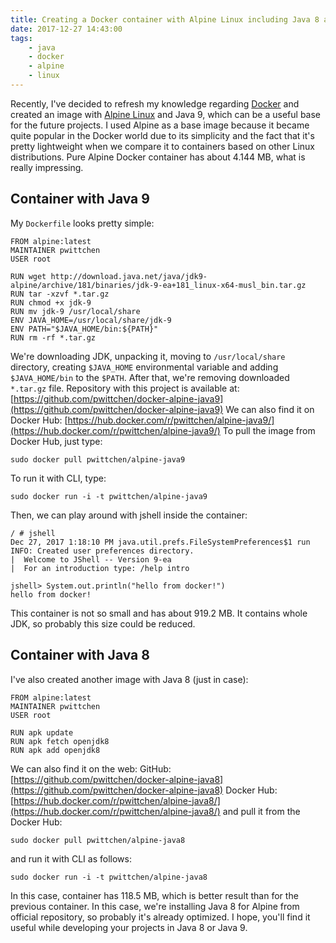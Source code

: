 ```yaml
---
title: Creating a Docker container with Alpine Linux including Java 8 and 9
date: 2017-12-27 14:43:00
tags:
	- java
	- docker
	- alpine
	- linux
---
```


Recently, I've decided to refresh my knowledge regarding [Docker](https://www.docker.com/) and created an image with [Alpine Linux](https://alpinelinux.org/) and Java 9, which can be a useful base for the future projects. I used Alpine as a base image because it became quite popular in the Docker world due to its simplicity and the fact that it's pretty lightweight when we compare it to containers based on other Linux distributions. Pure Alpine Docker container has about 4.144 MB, what is really impressing.

Container with Java 9
---------------------

My `Dockerfile` looks pretty simple:

```docker
FROM alpine:latest
MAINTAINER pwittchen
USER root

RUN wget http://download.java.net/java/jdk9-alpine/archive/181/binaries/jdk-9-ea+181_linux-x64-musl_bin.tar.gz
RUN tar -xzvf *.tar.gz
RUN chmod +x jdk-9
RUN mv jdk-9 /usr/local/share
ENV JAVA_HOME=/usr/local/share/jdk-9
ENV PATH="$JAVA_HOME/bin:${PATH}"
RUN rm -rf *.tar.gz
```

We're downloading JDK, unpacking it, moving to `/usr/local/share` directory, creating `$JAVA_HOME` environmental variable and adding `$JAVA_HOME/bin` to the `$PATH`. After that, we're removing downloaded `*.tar.gz` file. Repository with this project is available at: [https://github.com/pwittchen/docker-alpine-java9](https://github.com/pwittchen/docker-alpine-java9) We can also find it on Docker Hub: [https://hub.docker.com/r/pwittchen/alpine-java9/](https://hub.docker.com/r/pwittchen/alpine-java9/) To pull the image from Docker Hub, just type:

```
sudo docker pull pwittchen/alpine-java9
```

To run it with CLI, type:

```
sudo docker run -i -t pwittchen/alpine-java9
```

Then, we can play around with jshell inside the container:

```
/ # jshell
Dec 27, 2017 1:18:10 PM java.util.prefs.FileSystemPreferences$1 run
INFO: Created user preferences directory.
|  Welcome to JShell -- Version 9-ea
|  For an introduction type: /help intro

jshell> System.out.println("hello from docker!")
hello from docker!
```

This container is not so small and has about 919.2 MB. It contains whole JDK, so probably this size could be reduced.

Container with Java 8
---------------------

I've also created another image with Java 8 (just in case):

```docker
FROM alpine:latest
MAINTAINER pwittchen
USER root

RUN apk update
RUN apk fetch openjdk8
RUN apk add openjdk8
```

We can also find it on the web: GitHub: [https://github.com/pwittchen/docker-alpine-java8](https://github.com/pwittchen/docker-alpine-java8) Docker Hub: [https://hub.docker.com/r/pwittchen/alpine-java8/](https://hub.docker.com/r/pwittchen/alpine-java8/) and pull it from the Docker Hub:

```
sudo docker pull pwittchen/alpine-java8
```

and run it with CLI as follows:

```
sudo docker run -i -t pwittchen/alpine-java8
```

In this case, container has 118.5 MB, which is better result than for the previous container. In this case, we're installing Java 8 for Alpine from official repository, so probably it's already optimized. I hope, you'll find it useful while developing your projects in Java 8 or Java 9.
